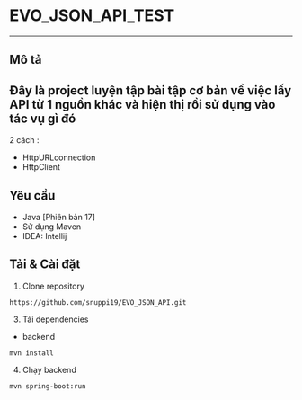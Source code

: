 # EVO_JSON_API_TEST
---
## Mô tả 
Đây là project luyện tập bài tập cơ bản về việc lấy API từ 1 nguồn khác và hiện thị rồi sử dụng vào tác vụ gì đó
--
2 cách :
 * HttpURLconnection
 * HttpClient
## Yêu cầu 
* Java [Phiên bản 17]
* Sử dụng Maven
* IDEA: Intellij
## Tải & Cài đặt 
1. Clone repository
```
https://github.com/snuppi19/EVO_JSON_API.git
```
3. Tải dependencies
 * backend
```
mvn install
```
4. Chạy backend
```
mvn spring-boot:run
```

